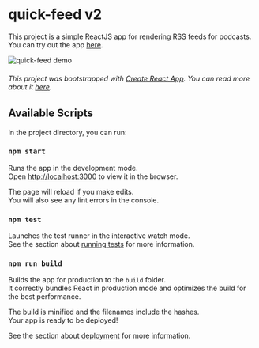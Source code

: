 # quick-feed v2

This project is a simple ReactJS app for rendering RSS feeds for podcasts.
You can try out the app [here](https://amcquade.github.io/quick-feed/).

![quick-feed demo](demo/demo.gif)

###### This project was bootstrapped with [Create React App](https://github.com/facebook/create-react-app). You can read more about it [here](learnMoreReact.md).

## Available Scripts

In the project directory, you can run:

### `npm start`

Runs the app in the development mode.<br>
Open [http://localhost:3000](http://localhost:3000) to view it in the browser.

The page will reload if you make edits.<br>
You will also see any lint errors in the console.

### `npm test`

Launches the test runner in the interactive watch mode.<br>
See the section about [running tests](https://facebook.github.io/create-react-app/docs/running-tests) for more information.

### `npm run build`

Builds the app for production to the `build` folder.<br>
It correctly bundles React in production mode and optimizes the build for the best performance.

The build is minified and the filenames include the hashes.<br>
Your app is ready to be deployed!

See the section about [deployment](https://facebook.github.io/create-react-app/docs/deployment) for more information.
